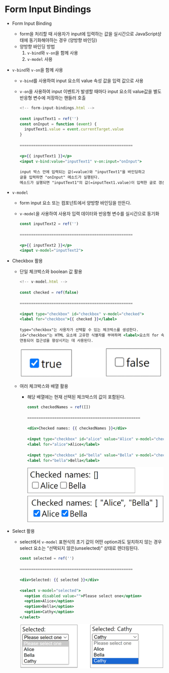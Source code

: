 # Form Input Bindings

- Form Input Binding
    - form을 처리할 때 사용자가 input에 입력하는 값을 실시간으로 JavaScript상태에 동기화해야하는 경우 (양방향 바인딩)
    - 양방향 바인딩 방법
        1. `v-bind`와 `v-on`을 함께 사용
        2. `v-model` 사용

- `v-bind`와 `v-on`을 함께 사용
    - `v-bind`를 사용하여 input 요소의 value 속성 값을 입력 값으로 사용
    - `v-on`을 사용하여 input 이벤트가 발생할 때마다 input 요소의 value값을 별도 반응형 변수에 저장하는 핸들러 호출
        
        ```jsx
        <!-- form-input-bindings.html -->
        
        const inputText1 = ref('')
        const onInput = function (event) {
          inputText1.value = event.currentTarget.value
        }
        
        ==================================================
        
        <p>{{ inputText1 }}</p>
        <input v-bind:value="inputText1" v-on:input="onInput">
        
        input 박스 안에 입력되는 값(=value)와 "inputText1"을 바인딩하고
        글을 입력하면 "onInput" 메소드가 실행된다.
        메소드가 실행되면 "inputText1"의 값(=inputText1.value)이 입력한 글로 갱신된다.
        ```
        

- `v-model`
    - form input 요소 또는 컴포넌트에서 양방향 바인딩을 만든다.
    - `v-model`을 사용하여 사용자 입력 데이터와 반응형 변수를 실시간으로 동기화
        
        ```jsx
        const inputText2 = ref('')
        
        ==================================================
        
        <p>{{ inputText2 }}</p>
        <input v-model="inputText2">
        ```
        

- Checkbox 활용
    - 단일 체크박스와 boolean 값 활용
        
        ```jsx
        <!-- v-model.html -->
        
        const checked = ref(false)
        
        ==================================================
        
        <input type="checkbox" id="checkbox" v-model="checked">
        <label for="checkbox">{{ checked }}</label>
        
        type="checkbox"는 사용자가 선택할 수 있는 체크박스를 생성한다.
        id="checkbox"는 HTML 요소에 고유한 식별자를 부여하며 <label>요소의 for 속성과
        연동되어 접근성을 향상시키는 데 사용된다.
        ```
        
        ![Untitled](/images/Form%20Input%20Bindings%2065196ed30cbe47ff961bdec4173ef0b4/Untitled.png)
        
    - 여러 체크박스와 배열 활용
        - 해당 배열에는 현재 선택된 체크박스의 값이 포함된다.
            
            ```jsx
            const checkedNames = ref([])
            
            ==================================================
            
            <div>Checked names: {{ checkedNames }}</div>
            
            <input type="checkbox" id="alice" value="Alice" v-model="checkedNames">
            <label for="alice">Alice</label>
            
            <input type="checkbox" id="bella" value="Bella" v-model="checkedNames">
            <label for="bella">Bella</label>
            ```
            
            ![Untitled](/images/Form%20Input%20Bindings%2065196ed30cbe47ff961bdec4173ef0b4/Untitled%201.png)
            

- Select 활용
    - select에서 `v-model` 표현식의 초기 값이 어떤 option과도 일치하지 않는 경우 select 요소는 “선택되지 않은(unselected)” 상태로 렌더링된다.
        
        ```jsx
        const selected = ref('')
        
        ==================================================
        
        <div>Selected: {{ selected }}</div>
        
        <select v-model="selected">
          <option disabled value="">Please select one</option>
          <option>Alice</option>
          <option>Bella</option>
          <option>Cathy</option>
        </select>
        ```
        
        ![Untitled](/images/Form%20Input%20Bindings%2065196ed30cbe47ff961bdec4173ef0b4/Untitled%202.png)